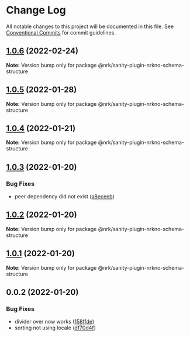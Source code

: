 # Change Log

All notable changes to this project will be documented in this file.
See [Conventional Commits](https://conventionalcommits.org) for commit guidelines.

## [1.0.6](https://github.com/nrkno/nrkno-sanity-libs/compare/@nrk/sanity-plugin-nrkno-schema-structure@1.0.5...@nrk/sanity-plugin-nrkno-schema-structure@1.0.6) (2022-02-24)

**Note:** Version bump only for package @nrk/sanity-plugin-nrkno-schema-structure





## [1.0.5](https://github.com/nrkno/nrkno-sanity-libs/compare/@nrk/sanity-plugin-nrkno-schema-structure@1.0.4...@nrk/sanity-plugin-nrkno-schema-structure@1.0.5) (2022-01-28)

**Note:** Version bump only for package @nrk/sanity-plugin-nrkno-schema-structure





## [1.0.4](https://github.com/nrkno/nrkno-sanity-libs/compare/@nrk/sanity-plugin-nrkno-schema-structure@1.0.3...@nrk/sanity-plugin-nrkno-schema-structure@1.0.4) (2022-01-21)

**Note:** Version bump only for package @nrk/sanity-plugin-nrkno-schema-structure





## [1.0.3](https://github.com/nrkno/nrkno-sanity-libs/compare/@nrk/sanity-plugin-nrkno-schema-structure@1.0.2...@nrk/sanity-plugin-nrkno-schema-structure@1.0.3) (2022-01-20)


### Bug Fixes

* peer dependency did not exist ([a8eceeb](https://github.com/nrkno/nrkno-sanity-libs/commit/a8eceeb11d800e97da8985df5452fcd695bdf481))





## [1.0.2](https://github.com/nrkno/nrkno-sanity-libs/compare/@nrk/sanity-plugin-nrkno-schema-structure@1.0.1...@nrk/sanity-plugin-nrkno-schema-structure@1.0.2) (2022-01-20)

**Note:** Version bump only for package @nrk/sanity-plugin-nrkno-schema-structure





## [1.0.1](https://github.com/nrkno/nrkno-sanity-libs/compare/@nrk/sanity-plugin-nrkno-schema-structure@0.0.2...@nrk/sanity-plugin-nrkno-schema-structure@1.0.1) (2022-01-20)

**Note:** Version bump only for package @nrk/sanity-plugin-nrkno-schema-structure





## 0.0.2 (2022-01-20)


### Bug Fixes

* divider over now works ([158ffde](https://github.com/nrkno/nrkno-sanity-libs/commit/158ffded62d4fcfe8003bc7703fe9e7d1a72733a))
* sorting not using locale ([df70d4f](https://github.com/nrkno/nrkno-sanity-libs/commit/df70d4f29e7b1b75a2292a294c714570c6c36105))
